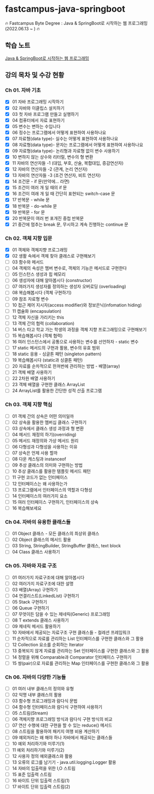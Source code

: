 # fastcampus-java-springboot
🔥 Fastcampus Byte Degree : Java &amp; SpringBoot로 시작하는 웹 프로그래밍 (2022.06.13 ~ ) 🔥

## 학습 노트
[Java & SpringBoot로 시작하는 웹 프로그래밍](https://iridescent-red-6a5.notion.site/Java-SpringBoot-4b48ba6abae04f04a6c69cf4b2d2f18b)

## 강의 목차 및 수강 현황
### Ch 01. 자바 기초
- [X] 01 자바 프로그래밍 시작하기
- [X] 02 자바와 이클립스 설치하기
- [X] 03 첫 자바 프로그램 만들고 실행하기
- [X] 04 컴퓨터에서 자료 표현하기
- [X] 05 변수는 변하는 수입니다
- [X] 06 정수는 프로그램에서 어떻게 표현하여 사용하나요
- [X] 07 자료형(data type)- 실수는 어떻게 표현하여 사용하나요
- [X] 08 자료형(data type)- 문자는 프로그램에서 어떻게 표현하여 사용하나요
- [X] 09 자료형(data type)- 논리형과 자료형 없이 변수 사용하기
- [X] 10 변하지 않는 상수와 리터럴, 변수의 형 변환
- [X] 11 자바의 연산자들 -1 (대입, 부호, 산술, 복합대입, 증감연산자)
- [X] 12 자바의 연산자들 -2 (관계, 논리 연산자)
- [X] 13 자바의 연산자들 -3 (조건 연산자, 비트 연산자)
- [X] 14 조건문 - if 문(만약에... 라면)
- [X] 15 조건이 여러 개 일 때의 if 문
- [X] 16 조건이 여래 개 일 때 간단히 표현되는 switch-case 문
- [X] 17 반복문 - while 문
- [X] 18 반복문 - do-while 문
- [X] 19 반복문 - for 문
- [X] 20 반복문이 여러 번 포개진 중첩 반복문
- [X] 21 중간에 멈추는 break 문, 무시하고 계속 진행하는 continue 문

### Ch 02. 객체 지향 입문
- [X] 01 객체와 객체지향 프로그래밍
- [X] 02 생활 속에서 객체 찾아 클래스로 구현해보기
- [ ] 03 함수와 메서드
- [ ] 04 객체의 속성은 멤버 변수로, 객체의 기능은 메서드로 구현한다
- [ ] 05 인스턴스 생성과 힙 메모리
- [ ] 06 생성자에 대해 알아봅시다 (constructor)
- [ ] 07 여러가지 생성자를 정의하는 생성자 오버로딩 (overloading)
- [ ] 08 복습해봅시다 (객체 구현하기)
- [ ] 09 참조 자료형 변수
- [ ] 10 접근 제어 지시자(access modifier)와 정보은닉(infomation hiding)
- [ ] 11 캡슐화 (encapsulation)
- [ ] 12 객체 자신을 가리키는 this
- [ ] 13 객체 간의 협력 (collaboration)
- [ ] 14 버스 타고 학교 가는 학생의 과정을 객체 지향 프로그래밍으로 구현해보기
- [ ] 15 복습해봅시다  (객체 협력)
- [ ] 16 여러 인스턴스에서 공통으로 사용하는 변수를 선언하자 - static 변수
- [ ] 17 static 메서드의 구현과 활용, 변수의 유효 범위
- [ ] 18 static 응용 - 싱글톤 패턴 (singleton pattern)
- [ ] 19 복습해봅시다 (static과 싱클톤 패턴)
- [ ] 20 자료를 순차적으로 한꺼번에 관리하는 방법 - 배열(array)
- [ ] 21 객체 배열 사용하기
- [ ] 22 2차원 배열 사용하기
- [ ] 23 객체 배열을 구현한 클래스 ArrayList
- [ ] 24 ArrayList를 활용한 간단한 성적 산출 프로그램

### Ch 03. 객체 지향 핵심
- [ ] 01 객체 간의 상속은 어떤 의미일까
- [ ] 02 상속을 활용한 멤버십 클래스 구현하기
- [ ] 03 상속에서 클래스 생성 과정과 형 변환
- [ ] 04 메서드 재정의 하기(overriding)
- [ ] 05 메서드 재정의와 가상 메서드 원리
- [ ] 06 다형성과 다형성을 사용하는 이유
- [ ] 07 상속은 언제 사용 할까
- [ ] 08 다운 캐스팅과 instanceof
- [ ] 09 추상 클래스의 의미와 구현하는 방법
- [ ] 10 추상 클래스를 활용한 템플릿 메서드 패턴
- [ ] 11 구현 코드가 없는 인터페이스
- [ ] 12 인터페이스는 왜 사용하는가
- [ ] 13 프로그램에서 인터페이스의 역할과 다형성
- [ ] 14 인터페이스의 여러가지 요소
- [ ] 15 여러 인터페이스 구현하기, 인터페이스의 상속
- [ ] 16 복습해보세요

### Ch 04. 자바의 유용한 클래스들
- [ ] 01 Object 클래스 - 모든 클래스의 최상위 클래스
- [ ] 02 Object 클래스의 메서드 활용
- [ ] 03 String, StringBuilder, StringBuffer 클래스, text block
- [ ] 04 Class 클래스 사용하기

### Ch 05. 자바와 자료 구조
- [ ] 01 여러가지 자료구조에 대해 알아봅시다
- [ ] 02 여러가지 자료구조에 대한 설명
- [ ] 03 배열(Array) 구현하기
- [ ] 04 연결리스트(LinkedList) 구현하기
- [ ] 05 Stack 구현하기
- [ ] 06 Queue 구현하기
- [ ] 07 무엇이든 담을 수 있는 제네릭(Generic) 프로그래밍
- [ ] 08 T extends 클래스 사용하기
- [ ] 09 제네릭 메서드 활용하기
- [ ] 10 자바에서 제공되는 자료구조 구현 클래스들 - 컬레션 프레임워크
- [ ] 11 순차적으로 자료를 관리하는 List 인터페이스를 구현한 클래스와 그 활용
- [ ] 12 Collection 요소를 순회하는 Iterator
- [ ] 13 중복되지 않게 자료를 관리하는 Set 인터페이스를 구현한 클래스와 그 활용
- [ ] 14 정렬을 위해 Comparable과 Comparator 인터페이스 구현하기
- [ ] 15 쌍(pair)으로 자료를 관리하는 Map 인터페이스를 구현한 클래스와 그 활용

### Ch 06. 자바의 다양한 기능들
- [ ] 01 여러 내부 클래스의 정의와 유형
- [ ] 02 익명 내부 클래스의 활용
- [ ] 03 함수형 프로그래밍과 람다식 문법
- [ ] 04 함수형 인터페이스와 람다식 구현하여 사용하기
- [ ] 05 스트림(Stream)
- [ ] 06 객체지향 프로그래밍 방식과 람다식 구현 방식의 비교
- [ ] 07 연산 수행에 대한 구현을 할 수 있는 reduce() 메서드
- [ ] 08 스트림을 활용하여 패키지 여행 비용 계산하기
- [ ] 09 예외처리는 왜 해야 하나 자바에서 제공되는 클래스들
- [ ] 10 예외 처리하기와 미루기(1)
- [ ] 11 예외 처리하기와 미루기(2)
- [ ] 12 사용자 정의 예외클래스와 활용
- [ ] 13 오류의 로그를 남기기 - java.util.logging.Logger 활용
- [ ] 14 자바의 입출력을 위한 I,O 스트림
- [ ] 15 표준 입출력 스트림
- [ ] 16 바이트 단위 입출력 스트림(1)
- [ ] 17 바이트 단위 입출력 스트림(2)
